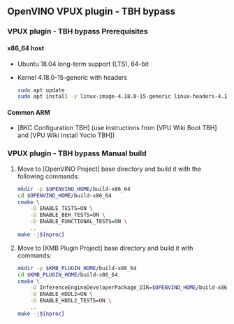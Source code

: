 ## OpenVINO VPUX plugin - TBH bypass

### VPUX plugin - TBH bypass Prerequisites

#### x86_64 host

* Ubuntu 18.04 long-term support (LTS), 64-bit
* Kernel 4.18.0-15-generic with headers

    ```bash
    sudo apt update
    sudo apt install -y linux-image-4.18.0-15-generic linux-headers-4.18.0-15-generic linux-modules-extra-4.18.0-15-generic
    ```

#### Common ARM

* [BKC Configuration TBH] (use instructions from [VPU Wiki Boot TBH] and [VPU Wiki Install Yocto TBH])

### VPUX plugin - TBH bypass Manual build

1. Move to [OpenVINO Project] base directory and build it with the following commands:

    ```bash
    mkdir -p $OPENVINO_HOME/build-x86_64
    cd $OPENVINO_HOME/build-x86_64
    cmake \
        -D ENABLE_TESTS=ON \
        -D ENABLE_BEH_TESTS=ON \
        -D ENABLE_FUNCTIONAL_TESTS=ON \
        ..
    make -j${nproc}
    ```

2. Move to [KMB Plugin Project] base directory and build it with commands:

    ```bash
    mkdir -p $KMB_PLUGIN_HOME/build-x86_64
    cd $KMB_PLUGIN_HOME/build-x86_64
    cmake \
        -D InferenceEngineDeveloperPackage_DIR=$OPENVINO_HOME/build-x86_64 \
        -D ENABLE_HDDL2=ON \
        -D ENABLE_HDDL2_TESTS=ON \
        ..
    make -j${nproc}
    ```
